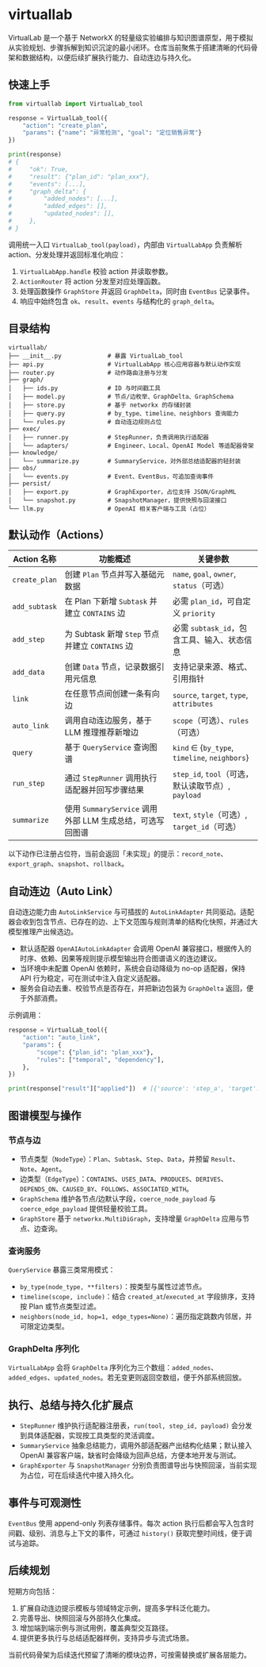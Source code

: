 # virtuallab

VirtualLab 是一个基于 NetworkX 的轻量级实验编排与知识图谱原型，用于模拟从实验规划、步骤拆解到知识沉淀的最小闭环。仓库当前聚焦于搭建清晰的代码骨架和数据结构，以便后续扩展执行能力、自动连边与持久化。

## 快速上手

```python
from virtuallab import VirtualLab_tool

response = VirtualLab_tool({
    "action": "create_plan",
    "params": {"name": "异常检测", "goal": "定位销售异常"}
})

print(response)
# {
#     "ok": True,
#     "result": {"plan_id": "plan_xxx"},
#     "events": [...],
#     "graph_delta": {
#         "added_nodes": [...],
#         "added_edges": [],
#         "updated_nodes": [],
#     },
# }
```

调用统一入口 `VirtualLab_tool(payload)`，内部由 `VirtualLabApp` 负责解析 action、分发处理并返回标准化响应：

1. `VirtualLabApp.handle` 校验 action 并读取参数。
2. `ActionRouter` 将 action 分发至对应处理函数。
3. 处理函数操作 `GraphStore` 并返回 `GraphDelta`，同时由 `EventBus` 记录事件。
4. 响应中始终包含 `ok`、`result`、`events` 与结构化的 `graph_delta`。

## 目录结构

```
virtuallab/
├── __init__.py             # 暴露 VirtualLab_tool
├── api.py                  # VirtualLabApp 核心应用容器与默认动作实现
├── router.py               # 动作路由注册与分发
├── graph/
│   ├── ids.py              # ID 与时间戳工具
│   ├── model.py            # 节点/边枚举、GraphDelta、GraphSchema
│   ├── store.py            # 基于 networkx 的存储封装
│   ├── query.py            # by_type、timeline、neighbors 查询能力
│   └── rules.py            # 自动连边规则占位
├── exec/
│   ├── runner.py           # StepRunner，负责调用执行适配器
│   └── adapters/           # Engineer、Local、OpenAI Model 等适配器骨架
├── knowledge/
│   └── summarize.py        # SummaryService，对外部总结适配器的轻封装
├── obs/
│   └── events.py           # Event、EventBus，可追加查询事件
├── persist/
│   ├── export.py           # GraphExporter，占位支持 JSON/GraphML
│   └── snapshot.py         # SnapshotManager，提供快照与回滚接口
└── llm.py                  # OpenAI 相关客户端与工具（占位）
```

## 默认动作（Actions）

| Action 名称      | 功能概述 | 关键参数 |
|------------------|----------|----------|
| `create_plan`    | 创建 `Plan` 节点并写入基础元数据 | `name`, `goal`, `owner`, `status`（可选） |
| `add_subtask`    | 在 Plan 下新增 `Subtask` 并建立 `CONTAINS` 边 | 必需 `plan_id`，可自定义 `priority` |
| `add_step`       | 为 Subtask 新增 `Step` 节点并建立 `CONTAINS` 边 | 必需 `subtask_id`，包含工具、输入、状态信息 |
| `add_data`       | 创建 `Data` 节点，记录数据引用元信息 | 支持记录来源、格式、引用指针 |
| `link`           | 在任意节点间创建一条有向边 | `source`, `target`, `type`, `attributes` |
| `auto_link`      | 调用自动连边服务，基于 LLM 推理推荐新增边 | `scope`（可选）、`rules`（可选） |
| `query`          | 基于 `QueryService` 查询图谱 | `kind` ∈ {`by_type`, `timeline`, `neighbors`} |
| `run_step`       | 通过 `StepRunner` 调用执行适配器并回写步骤结果 | `step_id`, `tool`（可选，默认读取节点）, `payload` |
| `summarize`      | 使用 `SummaryService` 调用外部 LLM 生成总结，可选写回图谱 | `text`, `style`（可选）, `target_id`（可选） |

以下动作已注册占位符，当前会返回「未实现」的提示：`record_note`、`export_graph`、`snapshot`、`rollback`。

## 自动连边（Auto Link）

自动连边能力由 `AutoLinkService` 与可插拔的 `AutoLinkAdapter` 共同驱动。适配器会收到包含节点、已存在的边、上下文范围与规则清单的结构化快照，并通过大模型推理产出候选边。

- 默认适配器 `OpenAIAutoLinkAdapter` 会调用 OpenAI 兼容接口，根据传入的时序、依赖、因果等规则提示模型输出符合图谱语义的连边建议。
- 当环境中未配置 OpenAI 依赖时，系统会自动降级为 no-op 适配器，保持 API 行为稳定，可在测试中注入自定义适配器。
- 服务会自动去重、校验节点是否存在，并把新边包装为 `GraphDelta` 返回，便于外部消费。

示例调用：

```python
response = VirtualLab_tool({
    "action": "auto_link",
    "params": {
        "scope": {"plan_id": "plan_xxx"},
        "rules": ["temporal", "dependency"],
    },
})

print(response["result"]["applied"])  # [{'source': 'step_a', 'target': 'step_b', 'type': 'FOLLOWS', ...}]
```

## 图谱模型与操作

### 节点与边

- 节点类型（`NodeType`）：`Plan`、`Subtask`、`Step`、`Data`，并预留 `Result`、`Note`、`Agent`。
- 边类型（`EdgeType`）：`CONTAINS`、`USES_DATA`、`PRODUCES`、`DERIVES`、`DEPENDS_ON`、`CAUSED_BY`、`FOLLOWS`、`ASSOCIATED_WITH`。
- `GraphSchema` 维护各节点/边默认字段，`coerce_node_payload` 与 `coerce_edge_payload` 提供轻量校验工具。
- `GraphStore` 基于 `networkx.MultiDiGraph`，支持增量 `GraphDelta` 应用与节点、边查询。

### 查询服务

`QueryService` 暴露三类常用模式：

- `by_type(node_type, **filters)`：按类型与属性过滤节点。
- `timeline(scope, include)`：结合 `created_at`/`executed_at` 字段排序，支持按 Plan 或节点类型过滤。
- `neighbors(node_id, hop=1, edge_types=None)`：遍历指定跳数内邻居，并可限定边类型。

### GraphDelta 序列化

`VirtualLabApp` 会将 `GraphDelta` 序列化为三个数组：`added_nodes`、`added_edges`、`updated_nodes`。若无变更则返回空数组，便于外部系统回放。

## 执行、总结与持久化扩展点

- `StepRunner` 维护执行适配器注册表，`run(tool, step_id, payload)` 会分发到具体适配器，实现按工具类型的灵活调度。
- `SummaryService` 抽象总结能力，调用外部适配器产出结构化结果；默认接入 OpenAI 兼容客户端，缺省时会降级为回声总结，方便本地开发与测试。
- `GraphExporter` 与 `SnapshotManager` 分别负责图谱导出与快照回滚，当前实现为占位，可在后续迭代中接入持久化。

## 事件与可观测性

`EventBus` 使用 append-only 列表存储事件。每次 action 执行后都会写入包含时间戳、级别、消息与上下文的事件，可通过 `history()` 获取完整时间线，便于调试与追踪。

## 后续规划

短期方向包括：

1. 扩展自动连边提示模板与领域特定示例，提高多学科泛化能力。
2. 完善导出、快照回滚与外部持久化集成。
3. 增加端到端示例与测试用例，覆盖典型交互路径。
4. 提供更多执行与总结适配器样例，支持异步与流式场景。

当前代码骨架为后续迭代预留了清晰的模块边界，可按需替换或扩展各层能力。

